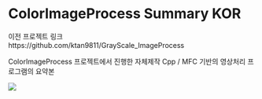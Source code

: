 # ColorImageProcess Summary KOR


<summary>이전 프로젝트 링크</summary>
https://github.com/ktan9811/GrayScale_ImageProcess

ColorImageProcess 프로젝트에서 진행한 자체제작 Cpp / MFC 기반의 영상처리 프로그램의 요약본

<img src = "https://github.com/ktan9811/MFC_ImageProcess/assets/86091469/92de865c-6086-48eb-be46-d4e8565896d7">
